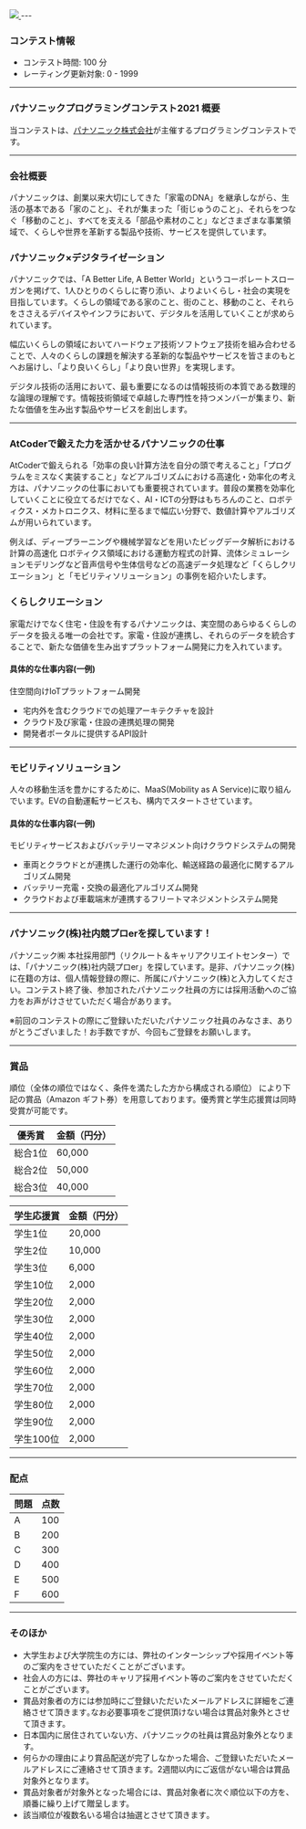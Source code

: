 
<div>

<span>

<span>
<a href="https://www.panasonic.com/jp/home.html">
<img src="https://img.atcoder.jp/panasonic2020/logo.png">

</img>
</a>
---

### **コンテスト情報**

<section>

<ul>

<li>
コンテスト時間: 100 分
</li>

<li>
レーティング更新対象: 0 - 
<span>
1999
</span>

</li>

</ul>

</section>

---

### **パナソニックプログラミングコンテスト2021 概要**

<section>

<p>
当コンテストは、<a href="https://www.panasonic.com/jp/home.html">パナソニック株式会社</a>が主催するプログラミングコンテストです。
</p>

</section>

---

### **会社概要**

<section>

<p>
パナソニックは、創業以来大切にしてきた「家電のDNA」を継承しながら、生活の基本である「家のこと」、それが集まった「街じゅうのこと」、それらをつなぐ「移動のこと」、すべてを支える「部品や素材のこと」などさまざまな事業領域で、くらしや世界を革新する製品や技術、サービスを提供しています。
      
</p>

</section>

### **パナソニック×デジタライゼーション**

<section>

<p>
パナソニックでは、「A Better Life, A Better World」というコーポレートスローガンを掲げて、1人ひとりのくらしに寄り添い、よりよいくらし・社会の実現を目指しています。くらしの領域である家のこと、街のこと、移動のこと、それらをささえるデバイスやインフラにおいて、デジタルを活用していくことが求められています。
      
</p>

<p>
幅広いくらしの領域においてハードウェア技術ソフトウェア技術を組み合わせることで、人々のくらしの課題を解決する革新的な製品やサービスを皆さまのもとへお届けし、「より良いくらし」「より良い世界」を実現します。
      
</p>

<p>
デジタル技術の活用において、最も重要になるのは情報技術の本質である数理的な論理の理解です。情報技術領域で卓越した専門性を持つメンバーが集まり、新たな価値を生み出す製品やサービスを創出します。
      
</p>

</section>

---

### **AtCoderで鍛えた力を活かせるパナソニックの仕事**

<section>

<p>
AtCoderで鍛えられる「効率の良い計算方法を自分の頭で考えること」「プログラムをミスなく実装すること」などアルゴリズムにおける高速化・効率化の考え方は、パナソニックの仕事においても重要視されています。普段の業務を効率化していくことに役立てるだけでなく、AI・ICTの分野はもちろんのこと、ロボティクス・メカトロニクス、材料に至るまで幅広い分野で、数値計算やアルゴリズムが用いられています。
      
</p>

<p>
例えば、ディープラーニングや機械学習などを用いたビッグデータ解析における計算の高速化
ロボティクス領域における運動方程式の計算、流体シミュレーションモデリングなど音声信号や生体信号などの高速データ処理など「くらしクリエーション」と「モビリティソリューション」の事例を紹介いたします。
      
</p>

</section>

### **くらしクリエーション**

<section>

<p>
家電だけでなく住宅・住設を有するパナソニックは、実空間のあらゆるくらしのデータを扱える唯一の会社です。家電・住設が連携し、それらのデータを統合することで、新たな価値を生み出すプラットフォーム開発に力を入れています。
      
</p>

</section>

#### **具体的な仕事内容(一例)**

<section>

<p>
住空間向けIoTプラットフォーム開発
</p>

<ul>

<li>
宅内外を含むクラウドでの処理アーキテクチャを設計
</li>

<li>
クラウド及び家電・住設の連携処理の開発
</li>

<li>
開発者ポータルに提供するAPI設計
</li>

</ul>

</section>

---

### **モビリティソリューション**

<section>

<p>
人々の移動生活を豊かにするために、MaaS(Mobility as A Service)に取り組んでいます。EVの自動運転サービスも、構内でスタートさせています。
      
</p>

</section>

#### **具体的な仕事内容(一例)**

<section>

<p>
モビリティサービスおよびバッテリーマネジメント向けクラウドシステムの開発
</p>

<ul>

<li>
車両とクラウドとが連携した運行の効率化、輸送経路の最適化に関するアルゴリズム開発
</li>

<li>
バッテリー充電・交換の最適化アルゴリズム開発
</li>

<li>
クラウドおよび車載端末が連携するフリートマネジメントシステム開発
</li>

</ul>

</section>

---

### **パナソニック(株)社内競プロerを探しています！**

<section>

<p>
パナソニック㈱ 本社採用部門（リクルート＆キャリアクリエイトセンター）では、「パナソニック(株)社内競プロer」を探しています。是非、パナソニック(株)に在籍の方は、個人情報登録の際に、所属にパナソニック(株)と入力してください。コンテスト終了後、参加されたパナソニック社員の方には採用活動へのご協力をお声がけさせていただく場合があります。
      
</p>

<p>
※前回のコンテストの際にご登録いただいたパナソニック社員のみなさま、ありがとうございました！お手数ですが、今回もご登録をお願いします。
      
</p>

</section>

---

### **賞品**

<section>

<p>
順位（全体の順位ではなく、条件を満たした方から構成される順位） により下記の賞品（Amazon ギフト券）を用意しております。優秀賞と学生応援賞は同時受賞が可能です。
</p>

<div>

<table>

<thead>

<tr>

<th>
優秀賞
</th>

<th>
金額（円分）
</th>

</tr>

</thead>

<tbody>

<tr>

<td>
総合1位
</td>

<td>
60,000
</td>

</tr>

<tr>

<td>
総合2位
</td>

<td>
50,000
</td>

</tr>

<tr>

<td>
総合3位
</td>

<td>
40,000
</td>

</tr>

</tbody>

</table>

</div>

<div>

<table>

<thead>

<tr>

<th>
学生応援賞
</th>

<th>
金額（円分）
</th>

</tr>

</thead>

<tbody>

<tr>

<td>
学生1位
</td>

<td>
20,000
</td>

</tr>

<tr>

<td>
学生2位
</td>

<td>
10,000
</td>

</tr>

<tr>

<td>
学生3位
</td>

<td>
6,000
</td>

</tr>

<tr>

<td>
学生10位
</td>

<td>
2,000
</td>

</tr>

<tr>

<td>
学生20位
</td>

<td>
2,000
</td>

</tr>

<tr>

<td>
学生30位
</td>

<td>
2,000
</td>

</tr>

<tr>

<td>
学生40位
</td>

<td>
2,000
</td>

</tr>

<tr>

<td>
学生50位
</td>

<td>
2,000
</td>

</tr>

<tr>

<td>
学生60位
</td>

<td>
2,000
</td>

</tr>

<tr>

<td>
学生70位
</td>

<td>
2,000
</td>

</tr>

<tr>

<td>
学生80位
</td>

<td>
2,000
</td>

</tr>

<tr>

<td>
学生90位
</td>

<td>
2,000
</td>

</tr>

<tr>

<td>
学生100位
</td>

<td>
2,000
</td>

</tr>

</tbody>

</table>

</div>

</section>

---

### **配点**

<section>

<div>

<table>

<thead>

<tr>

<th>
問題
</th>

<th>
点数
</th>

</tr>

</thead>

<tbody>

<tr>

<td>
A
</td>

<td>
100
</td>

</tr>

<tr>

<td>
B
</td>

<td>
200
</td>

</tr>

<tr>

<td>
C
</td>

<td>
300
</td>

</tr>

<tr>

<td>
D
</td>

<td>
400
</td>

</tr>

<tr>

<td>
E
</td>

<td>
500
</td>

</tr>

<tr>

<td>
F
</td>

<td>
600
</td>

</tr>

</tbody>

</table>

</div>

</section>

---

### **そのほか**

<section>

<ul>

<li>
大学生および大学院生の方には、弊社のインターンシップや採用イベント等のご案内をさせていただくことがございます。
</li>

<li>
社会人の方には、弊社のキャリア採用イベント等のご案内をさせていただくことがございます。
</li>

<li>
賞品対象者の方には参加時にご登録いただいたメールアドレスに詳細をご連絡させて頂きます｡なお必要事項をご提供頂けない場合は賞品対象外とさせて頂きます。
</li>

<li>
日本国内に居住されていない方、パナソニックの社員は賞品対象外となります。
</li>

<li>
何らかの理由により賞品配送が完了しなかった場合、ご登録いただいたメールアドレスにご連絡させて頂きます。2週間以内にご返信がない場合は賞品対象外となります。
</li>

<li>
賞品対象者が対象外となった場合には、賞品対象者に次ぐ順位以下の方を、順番に繰り上げて贈呈します。
</li>

<li>
該当順位が複数名いる場合は抽選とさせて頂きます｡
</li>

</ul>

</section>

</span>

</span>

</div>
